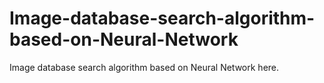 # Image-database-search-algorithm-based-on-Neural-Network
Image database search algorithm based on Neural Network here.
